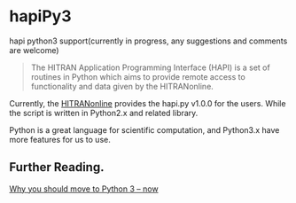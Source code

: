 # hapiPy3
hapi python3 support(currently in progress, any suggestions and comments are welcome)


>The HITRAN Application Programming Interface (HAPI) is a set of routines in 
>Python which aims to provide remote access to functionality and data given by 
>the HITRANonline.

Currently, the  [HITRANonline](http://hitran.org/hapi/) provides the hapi.py v1.0.0 for the users. While the script is written in Python2.x and related library.

Python is a great language for scientific computation, and Python3.x have more features for us to use. 

## Further Reading. 
[Why you should move to Python 3 – now](http://cyrille.rossant.net/why-you-should-move-to-python-3-now/) 
